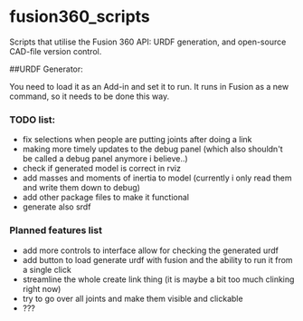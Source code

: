 # fusion360_scripts

Scripts that utilise the Fusion 360 API: URDF generation, and open-source CAD-file version control.


##URDF Generator:

You need to load it as an Add-in and set it to run. It runs in Fusion as a new command, so it needs to be done this way.

### TODO list:

- fix selections when people are putting joints after doing a link
- making more timely updates to the debug panel (which also shouldn't be called a debug panel anymore i believe..)
- check if generated model is correct in rviz
- add masses and moments of inertia to model (currently i only read them and write them down to debug)
- add other package files to make it functional
- generate also srdf

### Planned features list

- add more controls to interface allow for checking the generated urdf
- add button to load generate urdf with fusion and the ability to run it from a single click
- streamline the whole create link thing (it is maybe a bit too much clinking right now)
- try to go over all joints and make them visible and clickable
- ???